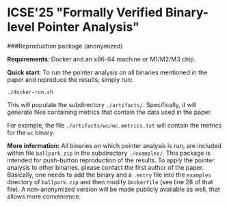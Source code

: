 # ICSE'25 "Formally Verified Binary-level Pointer Analysis"
###Reproduction package (anonymized)
 


**Requirements**: Docker and an x86-64 machine or M1/M2/M3 chip.

**Quick start**:
To run the pointer analysis on all binaries mentioned in the paper and reproduce the results, simply run: 

	./docker-run.sh
	
This will populate the subdirectory `./artifacts/`. Specifically, it will generate files containing metrics that contain the data used in the paper. 

For example, the file `./artifacts/wc/wc.metrics.txt` will contain the metrics for the `wc` binary.


**More information:** All binaries on which pointer analysis is run, are included within file `ballpark.zip` in the subdirectory `./examples/`. This package is intended for push-button reproduction of the results. To apply the pointer analysis to other binaries, please contact the first author of the paper. Basically, one needs to add the binary and a `.entry` file into the `examples` directory of `ballpark.zip` and then modify `Dockerfile` (see line 28 of that file). A non-anonymized version will be made publicly available as well, that allows more convenience.
